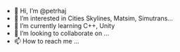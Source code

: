 - 👋 Hi, I’m @petrhaj
- 👀 I’m interested in Cities Skylines, Matsim, Simutrans...
- 🌱 I’m currently learning C++, Unity
- 💞️ I’m looking to collaborate on ...
- 📫 How to reach me ...

<!---
petrhaj/petrhaj is a ✨ special ✨ repository because its `README.md` (this file) appears on your GitHub profile.
You can click the Preview link to take a look at your changes.
--->
